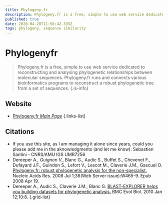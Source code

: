 ```yaml
---
title: Phylogeny.fr
description: Phylogeny.fr is a free, simple to use web service dedicated to reconstructing and analysing phylogenetic relationships between molecular sequences.
published: true
date: 2020-04-28T11:56:42.335Z
tags: phylogeny, sequence similarity
---
```


# Phylogenyfr

> Phylogeny.fr is a free, simple to use web service dedicated to reconstructing and analysing phylogenetic relationships between molecular sequences.
&NewLine;
Phylogeny.fr runs and connects various bioinformatics programs to reconstruct a robust phylogenetic tree from a set of sequences.
{.is-info}


## Website

- [Phylogeny.fr *Main Page*](http://www.phylogeny.fr/)
{.links-list}

## Citations

- If you use this site, as I am managing it alone since years, could you please add me in the aknowledgments (and let me know): Sebastien Santini - CNRS/AMU IGS UMR7256
- Dereeper A.*, Guignon V.*, Blanc G., Audic S., Buffet S., Chevenet F., Dufayard J.F., Guindon S., Lefort V., Lescot M., Claverie J.M., Gascuel O. [Phylogeny.fr: robust phylogenetic analysis for the non-specialist.](https://academic.oup.com/nar/article/36/suppl_2/W465/2505761) Nucleic Acids Res. 2008 Jul 1;36(Web Server issue):W465-9. Epub 2008 Apr 19.
-	Dereeper A., Audic S., Claverie J.M., Blanc G. [BLAST-EXPLORER helps you building datasets for phylogenetic analysis.](https://bmcevolbiol.biomedcentral.com/articles/10.1186/1471-2148-10-8) BMC Evol Biol. 2010 Jan 12;10:8.
{.grid-list}
